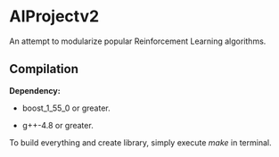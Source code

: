 AIProjectv2
===========

An attempt to modularize popular Reinforcement Learning algorithms.

## Compilation

**Dependency:**

* boost_1_55_0 or greater.
  
* g++-4.8 or greater.


To build everything and create library, simply execute *make* in terminal.
